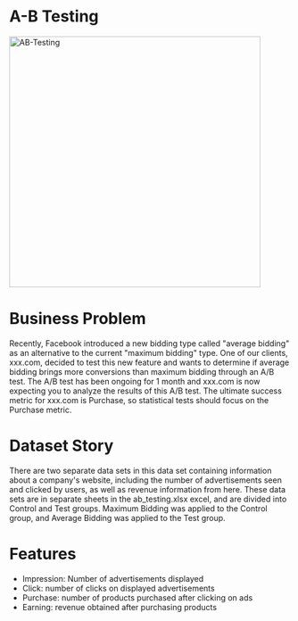 # A-B Testing

<img width="450" alt="AB-Testing" src="https://user-images.githubusercontent.com/83352965/210342270-7a43769f-4ca3-4987-9575-2f3345ea0e76.png">

# Business Problem
Recently, Facebook introduced a new bidding type called "average bidding" as an alternative to the current "maximum bidding" type.
One of our clients, xxx.com, decided to test this new feature and wants to determine if average bidding brings more conversions than maximum 
bidding through an A/B test. The A/B test has been ongoing for 1 month and xxx.com is now expecting you to analyze the results of this
A/B test. The ultimate success metric for xxx.com is Purchase, so statistical tests should focus on the Purchase metric.

# Dataset Story
There are two separate data sets in this data set containing information about a company's website, including the number of advertisements seen
and clicked by users, as well as revenue information from here. These data sets are in separate sheets in the ab_testing.xlsx excel, and are 
divided into Control and Test groups. Maximum Bidding was applied to the Control group, and Average Bidding was applied to the Test group.

# Features
- Impression: Number of advertisements displayed
- Click: number of clicks on displayed advertisements
- Purchase: number of products purchased after clicking on ads
- Earning: revenue obtained after purchasing products
